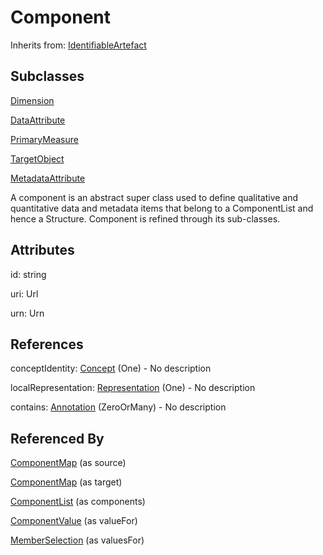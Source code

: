 
# Component

Inherits from: [IdentifiableArtefact](IdentifiableArtefact.md)

## Subclasses

[Dimension](../DataStructureDefinitions/Dimension.md)

[DataAttribute](../DataStructureDefinitions/DataAttribute.md)

[PrimaryMeasure](../DataStructureDefinitions/PrimaryMeasure.md)

[TargetObject](../MetadataStructureDefinitions/TargetObject.md)

[MetadataAttribute](../MetadataStructureDefinitions/MetadataAttribute.md)



A component is an abstract super class used to define qualitative and quantitative data and metadata items that belong to a ComponentList and hence a Structure. Component is refined through its sub-classes.

## Attributes

id: string

uri: Url

urn: Urn



## References

conceptIdentity: [Concept](../ConceptSchemes/Concept.md) (One) - No description

localRepresentation: [Representation](Representation.md) (One) - No description

contains: [Annotation](Annotation.md) (ZeroOrMany) - No description



## Referenced By

[ComponentMap](../StructureMaps/ComponentMap.md) (as source)

[ComponentMap](../StructureMaps/ComponentMap.md) (as target)

[ComponentList](ComponentList.md) (as components)

[ComponentValue](../MetadataStructureDefinitions/ComponentValue.md) (as valueFor)

[MemberSelection](../Constraints/MemberSelection.md) (as valuesFor)


